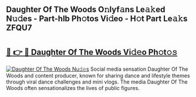 ## Daughter Of The Woods O𝚗lyf𝚊ns Le𝚊𝚔ed N𝚞𝚍es - Part-hlb Ph𝚘tos Vi𝚍eo - H𝚘t Part Le𝚊𝚔s ZFQU7

# <h2><a href="http://hf5dwp.feru.top/?c=Daughter+Of+The+Woods">🔗 👉 🔴 Daughter Of The Woods Vi𝚍𝚎o Ph𝚘t𝚘𝚜</a></h2>

[![Daughter Of The Woods Nu𝚍𝚎s](https://i.imgur.com/0TWrTi3.gif)](http://hf5dwp.feru.top/?c=Daughter+Of+The+Woods)
Social media sensation Daughter Of The Woods and content producer, known for sharing dance and lifestyle themes through viral dance challenges and mini vlogs. The media Daughter Of The Woods often sensationalizes the lives of public figures. 

